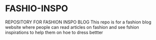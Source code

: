 # FASHIO-INSPO
REPOSITORY FOR FASHION INSPO BLOG
This repo is for a fashion blog website where people can read articles on fashion and see fshion inspirations to help them on hoe to dress bettter
